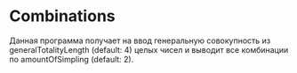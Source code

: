# Combinations
Данная программа получает на ввод генеральную совокупность из generalTotalityLength (default: 4) целых чисел и выводит все комбинации по amountOfSimpling (default: 2).